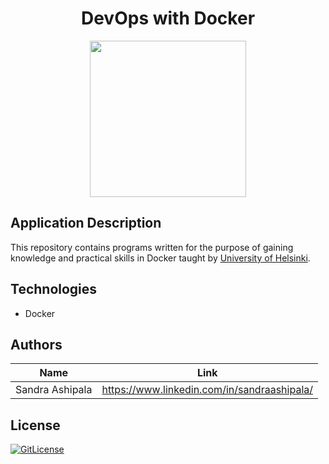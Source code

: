 <!-- PROJECT TITLE -->
  <h1 align="center">DevOps with Docker</h1>

<div id="header" align="center">
  <img src="https://github.com/user-attachments/assets/9aec20af-45e2-42c5-9cc5-e5889afc1669" width="250"/>
</div>

## Application Description

This repository contains programs written for the purpose of gaining knowledge and practical skills in Docker taught by [University of Helsinki](https://java-programming.mooc.fi/).

## Technologies
* Docker

## Authors

| Name            | Link                                   |
| --------------- | -------------------------------------- |
| Sandra Ashipala | https://www.linkedin.com/in/sandraashipala/ |

## License
[![GitLicense](https://img.shields.io/badge/License-MIT-lime.svg)](https://github.com/sandramsc/docker/blob/master/LICENSE.md)

